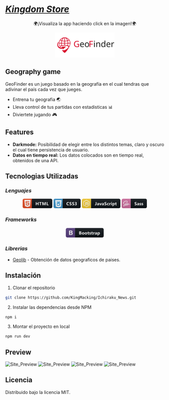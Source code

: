 

# [_**Kingdom Store**_](https://geofinderapp.netlify.app "Live app")

<p align='center'>
    🌍¡Visualiza la app haciendo click en la imagen!🌍
</p>
<p align='center'>
    <a href="https://geofinderapp.netlify.app"><img height="80"src="https://github.com/KingMacking/GeoFinder/blob/master/img/geofinder/gf-logo.svg"></a>
</p>

## Geography game

GeoFinder es un juego basado en la geografía en el cual tendras que adivinar el país cada vez que jueges.

- Entrena tu geografia 🌏
- Lleva control de tus partidas con estadisticas 📊
- Diviertete jugando 🎮

## Features

- **Darkmode:** Posibilidad de elegir entre los distintos temas, claro y oscuro el cual tiene persistencia de usuario.
- **Datos en tiempo real:** Los datos colocados son en tiempo real, obtenidos de una API.

## Tecnologias Utilizadas
### _Lenguajes_
<p align='center'>
    <img height="30"src="https://github.com/MikeCodesDotNET/ColoredBadges/blob/master/svg/dev/languages/html.svg">
    <img height="30"src="https://github.com/MikeCodesDotNET/ColoredBadges/blob/master/svg/dev/languages/css3.svg">
    <img height="30"src="https://github.com/MikeCodesDotNET/ColoredBadges/blob/master/svg/dev/languages/js.svg">
    <img height="30"src="https://github.com/MikeCodesDotNET/ColoredBadges/blob/master/svg/dev/languages/sass.svg">
</p>

### _Frameworks_
<p align='center'>
    <img height="30"src="https://github.com/MikeCodesDotNET/ColoredBadges/blob/master/svg/dev/frameworks/bootstrap.svg">
</p>

### _Librerias_
- [Geolib]  - Obtención de datos geograficos de paises.


## Instalación
1. Clonar el repositorio
```sh
git clone https://github.com/KingMacking/Ichiraku_News.git
```
2. Instalar las dependencias desde NPM
```sh
npm i
```
3. Montar el proyecto en local
```sh
npm run dev
```
## Preview

![Site_Preview](https://imgur.com/rteCdJ3.png "Site preview")
![Site_Preview](https://imgur.com/pU6Di6E.png "Site preview")
![Site_Preview](https://imgur.com/h3esQJY.png "Site preview")
![Site_Preview](https://imgur.com/PmloTL1.png "Site preview")

## Licencia
Distribuido bajo la licencia MIT.

   [Geolib]: <https://www.npmjs.com/package/geolib>
   
